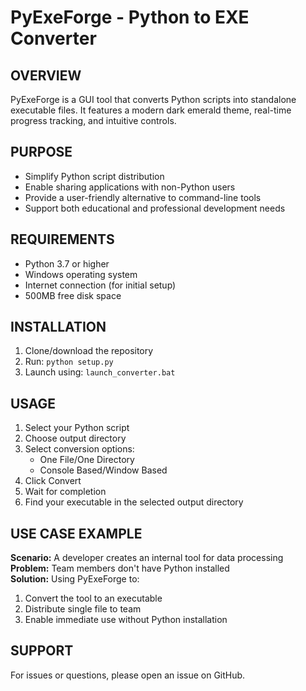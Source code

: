 # PyExeForge - Python to EXE Converter

## OVERVIEW
PyExeForge is a GUI tool that converts Python scripts into standalone executable files. 
It features a modern dark emerald theme, real-time progress tracking, and intuitive controls.

## PURPOSE
* Simplify Python script distribution
* Enable sharing applications with non-Python users
* Provide a user-friendly alternative to command-line tools
* Support both educational and professional development needs

## REQUIREMENTS
* Python 3.7 or higher
* Windows operating system
* Internet connection (for initial setup)
* 500MB free disk space

## INSTALLATION
1. Clone/download the repository
2. Run: `python setup.py`
3. Launch using: `launch_converter.bat`

## USAGE
1. Select your Python script
2. Choose output directory
3. Select conversion options:
   - One File/One Directory
   - Console Based/Window Based
4. Click Convert
5. Wait for completion
6. Find your executable in the selected output directory

## USE CASE EXAMPLE
**Scenario:** A developer creates an internal tool for data processing  
**Problem:** Team members don't have Python installed  
**Solution:** Using PyExeForge to:
1. Convert the tool to an executable
2. Distribute single file to team
3. Enable immediate use without Python installation

## SUPPORT
For issues or questions, please open an issue on GitHub.